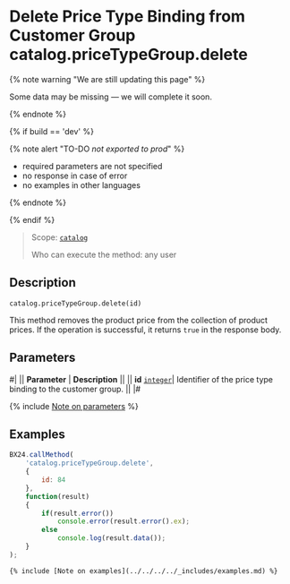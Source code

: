 # Delete Price Type Binding from Customer Group catalog.priceTypeGroup.delete

{% note warning "We are still updating this page" %}

Some data may be missing — we will complete it soon.

{% endnote %}

{% if build == 'dev' %}

{% note alert "TO-DO _not exported to prod_" %}

- required parameters are not specified
- no response in case of error
- no examples in other languages
  
{% endnote %}

{% endif %}

> Scope: [`catalog`](../../../scopes/permissions.md)
>
> Who can execute the method: any user

## Description

```http
catalog.priceTypeGroup.delete(id)
```

This method removes the product price from the collection of product prices. If the operation is successful, it returns `true` in the response body.

## Parameters

#| 
|| **Parameter** | **Description** ||
|| **id** 
[`integer`](../../data-types.md)| Identifier of the price type binding to the customer group. ||
|#

{% include [Note on parameters](../../../../_includes/required.md) %}

## Examples

```javascript
BX24.callMethod(
    'catalog.priceTypeGroup.delete',
    {
        id: 84
    },
    function(result)
    {
        if(result.error())
            console.error(result.error().ex);
        else
            console.log(result.data());
    }
);
```
```
{% include [Note on examples](../../../../_includes/examples.md) %}
